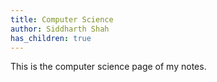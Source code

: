 ```yaml
---
title: Computer Science
author: Siddharth Shah
has_children: true
---
```


This is the computer science page of my notes.
